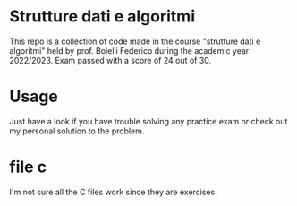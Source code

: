 # Strutture dati e algoritmi
This repo is a collection of code made in the course "strutture dati e algoritmi" held by prof. Bolelli Federico during the academic year 2022/2023. Exam passed with a score of 24 out of 30.

# Usage
Just have a look if you have trouble solving any practice exam or check out my personal solution to the problem.

# file c
I'm not sure all the C files work since they are exercises.
